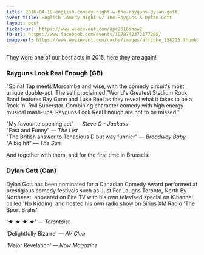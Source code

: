 ```yaml
---
title: 2016-04-19-english-comedy-night-w-the-rayguns-dylan-gott
event-title: English Comedy Night w/ The Rayguns & Dylan Gott
layout: post
ticket-url: https://www.weezevent.com/apr2016show2
fb-url: https://www.facebook.com/events/1078742372177208/
image-url: https://www.weezevent.com/cache/images/affiche_158215.thumb53700.1455364298.jpg
---
```


They were one of our best acts in 2015, here they are again!

### Rayguns Look Real Enough (GB)
"Spinal Tap meets Morcambe and wise, with the comedy circuit's most unique double-act. The self proclaimed "World's Greatest Stadium Rock Band features Ray Gunn and Luke Reel as they reveal what it takes to be a Rock 'n' Roll Superstar. Combining character comedy with high energy musical mash-ups, Rayguns Look Real Enough are not to be missed."

"My favourite opening act" &mdash; _Steve O - Jackass_  
"Fast and Funny" &mdash; _The List_  
"The British answer to Tenacious D but way funnier" &mdash; _Broadway Baby_  
"A big hit" &mdash; _The Sun_  
 
And together with them, and for the first time in Brussels:
 
### Dylan Gott (Can)
Dylan Gott has been nominated for a Canadian Comedy Award performed at prestigious comedy festivals such as Just For Laughs Toronto, North By Northeast, appeared on Bite TV with his own televised special on iChannel called 'No Kidding' and hosted his own radio show on Sirius XM Radio 'The Sport Brahs'
 
'★ ★ ★ ★' &mdash; _Torontoist_
 
'Delightfully Bizarre' &mdash; _AV Club_
 
'Major Revelation' &mdash; _Now Magazine_